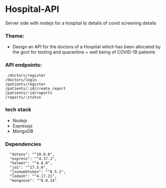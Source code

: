 # Hospital-API
Server side with nodejs for a hospital to details of covid screening details


### Theme: ### 
  - Design an API for the doctors of a Hospital which has been allocated by the
    govt for testing and quarantine + well being of COVID-19 patients
    
### API endpoints: ###
 
 ` /doctors/register`   
 `/doctors/login`   
 `/patients/register`   
`/patients/:id/create_report`   
 `/patients/:id/reports`   
 `/reports/:status `  
 
 
 ### tech stack ##
 - Nodejs
 - Expressjs
 - MongoDB
 
 ### Dependencies ###
  ```  "bcrypt": "^5.0.1",
    "dotenv": "^10.0.0",
    "express": "^4.17.1",
    "helmet": "^4.6.0",
    "joi": "^17.5.0",
    "jsonwebtoken": "^8.5.1",
    "lodash": "^4.17.21",
    "mongoose": "^6.0.14" 
 
  
